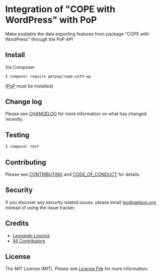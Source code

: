 # Integration of "COPE with WordPress" with PoP

<!--
[![Latest Version on Packagist][ico-version]][link-packagist]
[![Software License][ico-license]](LICENSE.md)
[![Build Status][ico-travis]][link-travis]
[![Coverage Status][ico-scrutinizer]][link-scrutinizer]
[![Quality Score][ico-code-quality]][link-code-quality]
[![Total Downloads][ico-downloads]][link-downloads]
-->

Make available the data exporting features from package "COPE with WordPress" through the PoP API

## Install

Via Composer

``` bash
$ composer require getpop/cope-with-wp
```

([PoP](https://github.com/leoloso/PoP) must be installed)

<!--
## Usage

``` php
```
-->

## Change log

Please see [CHANGELOG](CHANGELOG.md) for more information on what has changed recently.

## Testing

``` bash
$ composer test
```

## Contributing

Please see [CONTRIBUTING](CONTRIBUTING.md) and [CODE_OF_CONDUCT](CODE_OF_CONDUCT.md) for details.

## Security

If you discover any security related issues, please email leo@getpop.org instead of using the issue tracker.

## Credits

- [Leonardo Losoviz][link-author]
- [All Contributors][link-contributors]

## License

The MIT License (MIT). Please see [License File](LICENSE.md) for more information.

[ico-version]: https://img.shields.io/packagist/v/getpop/cope-with-wp.svg?style=flat-square
[ico-license]: https://img.shields.io/badge/license-MIT-brightgreen.svg?style=flat-square
[ico-travis]: https://img.shields.io/travis/getpop/cope-with-wp/master.svg?style=flat-square
[ico-scrutinizer]: https://img.shields.io/scrutinizer/coverage/g/getpop/cope-with-wp.svg?style=flat-square
[ico-code-quality]: https://img.shields.io/scrutinizer/g/getpop/cope-with-wp.svg?style=flat-square
[ico-downloads]: https://img.shields.io/packagist/dt/getpop/cope-with-wp.svg?style=flat-square

[link-packagist]: https://packagist.org/packages/getpop/cope-with-wp
[link-travis]: https://travis-ci.org/getpop/cope-with-wp
[link-scrutinizer]: https://scrutinizer-ci.com/g/getpop/cope-with-wp/code-structure
[link-code-quality]: https://scrutinizer-ci.com/g/getpop/cope-with-wp
[link-downloads]: https://packagist.org/packages/getpop/cope-with-wp
[link-author]: https://github.com/leoloso
[link-contributors]: ../../contributors
